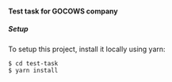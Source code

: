 #### Test task for GOCOWS company

##### Setup

To setup this project, install it locally using yarn:

```
$ cd test-task
$ yarn install
```